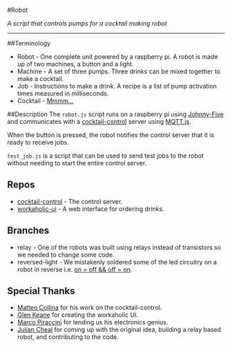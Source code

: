 #Robot

*A script that controls pumps for a cocktail making robot*

---

##Terminology
* Robot - One complete unit powered by a raspberry pi. A robot is made up of two machines, a button and a light.
* Machine - A set of three pumps. Three drinks can be mixed together to make a cocktail.
* Job - Instructions to make a drink. A recipe is a list of pump activation times measured in milliseconds.
* Cocktail - [Mmmm...](https://upload.wikimedia.org/wikipedia/commons/5/51/Cocktails_mit_Schirmchen.jpg)

##Description
The `robot.js` script runs on a raspberry pi using [Johnny-Five](https://www.npmjs.com/package/johnny-five) and communicates with a [cocktail-control](https://www.github.com/mcollina/cocktail-control) server using [MQTT.js](https://www.github.com/MQTTJS/MQTT.js). 

When the button is pressed, the robot notifies the control server that it is ready to receive jobs.

`test_job.js` is a script that can be used to send test jobs to the robot without needing to start the entire control server.

## Repos
* [cocktail-control](https://www.github.com/mcollina/cocktail-control) - The control server.
* [workaholic-ui](https://www.github.com/thekemkid/workaholic-ui) - A web interface for ordering drinks.

## Branches
* relay - One of the robots was built using relays instead of transistors so we needed to change some code.
* reversed-light - We mistakenly soldered some of the led circuitry on a robot in reverse i.e. [on = off && off = on](https://i.imgur.com/TSFjFee.jpg).

## Special Thanks
* [Matteo Collina](https://www.github.com/mcollina) for his work on the cocktail-control.
* [Glen Keane](https://www.github.com/thekemkid) for creating the workaholic UI.
* [Marco Piraccini](https://www.github.com/marcopiraccini) for lending us his electronics genius.
* [Julian Cheal](https://www.github.com/juliancheal) for coming up with the original idea, building a relay based robot, and contributing to the code.
